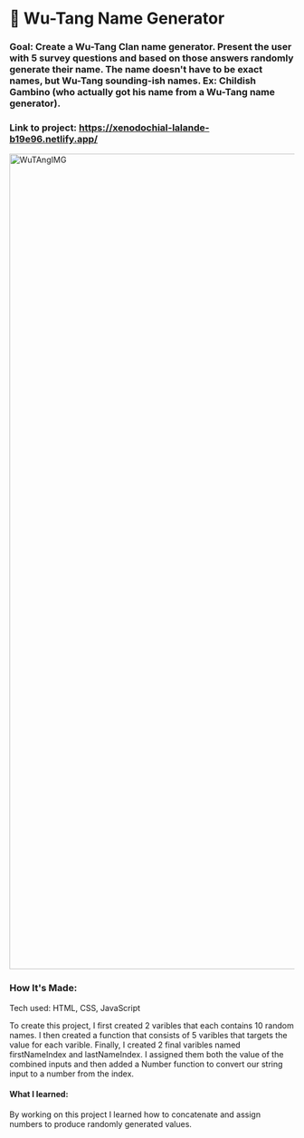 # 🎤 Wu-Tang Name Generator

### Goal: Create a Wu-Tang Clan name generator. Present the user with 5 survey questions and based on those answers randomly generate their name. The name doesn't have to be exact names, but Wu-Tang sounding-ish names. Ex: Childish Gambino (who actually got his name from a Wu-Tang name generator).

### Link to project: https://xenodochial-lalande-b19e96.netlify.app/

<img width="1440" alt="WuTAngIMG" src="https://user-images.githubusercontent.com/88958905/137184533-6817c689-5c09-4767-b5d9-b42f73d591c3.png">

### How It's Made:

Tech used: HTML, CSS, JavaScript

To create this project, I first created 2 varibles that each contains 10 random names. I then created a function that consists of 5 varibles that targets the value for each varible. Finally, I created 2 final varibles named firstNameIndex and lastNameIndex. I assigned them both the value of the combined inputs and then added a Number function to convert our string input to a number from the index.


#### What I learned:

By working on this project I learned how to concatenate and assign numbers to produce randomly generated values.



